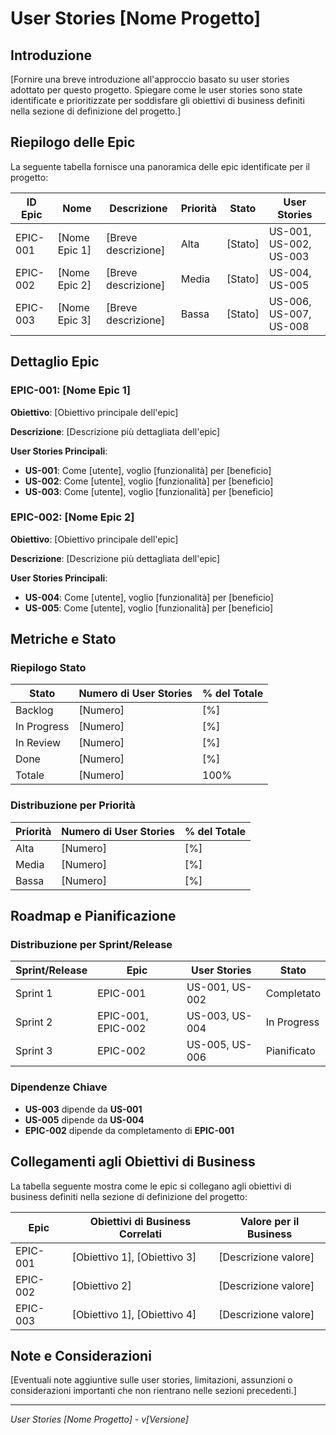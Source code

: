 # User Stories [Nome Progetto]

## Introduzione

[Fornire una breve introduzione all'approccio basato su user stories adottato per questo progetto. Spiegare come le user stories sono state identificate e prioritizzate per soddisfare gli obiettivi di business definiti nella sezione di definizione del progetto.]

## Riepilogo delle Epic

La seguente tabella fornisce una panoramica delle epic identificate per il progetto:

| ID Epic | Nome | Descrizione | Priorità | Stato | User Stories |
|---------|------|------------|----------|-------|-------------|
| EPIC-001 | [Nome Epic 1] | [Breve descrizione] | Alta | [Stato] | US-001, US-002, US-003 |
| EPIC-002 | [Nome Epic 2] | [Breve descrizione] | Media | [Stato] | US-004, US-005 |
| EPIC-003 | [Nome Epic 3] | [Breve descrizione] | Bassa | [Stato] | US-006, US-007, US-008 |

## Dettaglio Epic

### EPIC-001: [Nome Epic 1]

**Obiettivo**: [Obiettivo principale dell'epic]

**Descrizione**: [Descrizione più dettagliata dell'epic]

**User Stories Principali**:
- **US-001**: Come [utente], voglio [funzionalità] per [beneficio]
- **US-002**: Come [utente], voglio [funzionalità] per [beneficio]
- **US-003**: Come [utente], voglio [funzionalità] per [beneficio]

### EPIC-002: [Nome Epic 2]

**Obiettivo**: [Obiettivo principale dell'epic]

**Descrizione**: [Descrizione più dettagliata dell'epic]

**User Stories Principali**:
- **US-004**: Come [utente], voglio [funzionalità] per [beneficio]
- **US-005**: Come [utente], voglio [funzionalità] per [beneficio]

## Metriche e Stato

### Riepilogo Stato

| Stato | Numero di User Stories | % del Totale |
|-------|------------------------|-------------|
| Backlog | [Numero] | [%] |
| In Progress | [Numero] | [%] |
| In Review | [Numero] | [%] |
| Done | [Numero] | [%] |
| Totale | [Numero] | 100% |

### Distribuzione per Priorità

| Priorità | Numero di User Stories | % del Totale |
|----------|------------------------|-------------|
| Alta | [Numero] | [%] |
| Media | [Numero] | [%] |
| Bassa | [Numero] | [%] |

## Roadmap e Pianificazione

### Distribuzione per Sprint/Release

| Sprint/Release | Epic | User Stories | Stato |
|----------------|------|-------------|-------|
| Sprint 1 | EPIC-001 | US-001, US-002 | Completato |
| Sprint 2 | EPIC-001, EPIC-002 | US-003, US-004 | In Progress |
| Sprint 3 | EPIC-002 | US-005, US-006 | Pianificato |

### Dipendenze Chiave

- **US-003** dipende da **US-001**
- **US-005** dipende da **US-004**
- **EPIC-002** dipende da completamento di **EPIC-001**

## Collegamenti agli Obiettivi di Business

La tabella seguente mostra come le epic si collegano agli obiettivi di business definiti nella sezione di definizione del progetto:

| Epic | Obiettivi di Business Correlati | Valore per il Business |
|------|--------------------------------|------------------------|
| EPIC-001 | [Obiettivo 1], [Obiettivo 3] | [Descrizione valore] |
| EPIC-002 | [Obiettivo 2] | [Descrizione valore] |
| EPIC-003 | [Obiettivo 1], [Obiettivo 4] | [Descrizione valore] |

## Note e Considerazioni

[Eventuali note aggiuntive sulle user stories, limitazioni, assunzioni o considerazioni importanti che non rientrano nelle sezioni precedenti.]

---

*User Stories [Nome Progetto] - v[Versione]*
